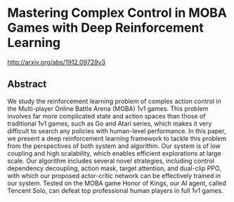 # Mastering Complex Control in MOBA Games with Deep Reinforcement Learning
http://arxiv.org/abs/1912.09729v3
## Abstract
We study the reinforcement learning problem of complex action control in the Multi-player Online Battle Arena (MOBA) 1v1 games. This problem involves far more complicated state and action spaces than those of traditional 1v1 games, such as Go and Atari series, which makes it very difficult to search any policies with human-level performance. In this paper, we present a deep reinforcement learning framework to tackle this problem from the perspectives of both system and algorithm. Our system is of low coupling and high scalability, which enables efficient explorations at large scale. Our algorithm includes several novel strategies, including control dependency decoupling, action mask, target attention, and dual-clip PPO, with which our proposed actor-critic network can be effectively trained in our system. Tested on the MOBA game Honor of Kings, our AI agent, called Tencent Solo, can defeat top professional human players in full 1v1 games.